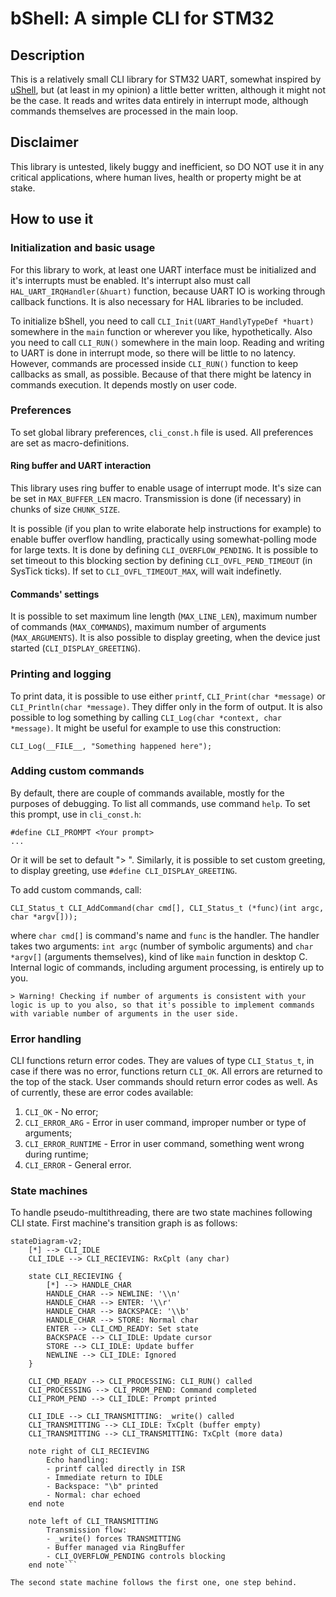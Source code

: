 # bShell: A simple CLI for STM32

## Description

This is a relatively small CLI library for STM32 UART, somewhat inspired by [uShell](https://github.com/mdiepart/ushell-stm32/tree/master), but (at least in my opinion) a little better written, although it might not be the case. It reads and writes data entirely in interrupt mode, although commands themselves are processed in the main loop.

## Disclaimer

This library is untested, likely buggy and inefficient, so DO NOT use it in any critical applications, where human lives, health or property might be at stake.

## How to use it

### Initialization and basic usage

For this library to work, at least one UART interface must be initialized and it's interrupts must be enabled. It's interrupt also must call `HAL_UART_IRQHandler(&huart)` function, because UART IO is working through callback functions. It is also necessary for HAL libraries to be included.

To initialize bShell, you need to call `CLI_Init(UART_HandlyTypeDef *huart)` somewhere in the `main` function or wherever you like, hypothetically. Also you need to call `CLI_RUN()` somewhere in the main loop. Reading and writing to UART is done in interrupt mode, so there will be little to no latency. However, commands are processed inside `CLI_RUN()` function to keep callbacks as small, as possible. Because of that there might be latency in commands execution. It depends mostly on user code.

### Preferences

To set global library preferences, `cli_const.h` file is used. All preferences are set as macro-definitions.

#### Ring buffer and UART interaction

This library uses ring buffer to enable usage of interrupt mode. It's size can be set in `MAX_BUFFER_LEN` macro. Transmission is done (if necessary) in chunks of size `CHUNK_SIZE`. 

It is possible (if you plan to write elaborate help instructions for example) to enable buffer overflow handling, practically using somewhat-polling mode for large texts. It is done by defining `CLI_OVERFLOW_PENDING`. It is possible to set timeout to this blocking section by defining `CLI_OVFL_PEND_TIMEOUT` (in SysTick ticks). If set to `CLI_OVFL_TIMEOUT_MAX`, will wait indefinetly.

#### Commands' settings

It is possible to set maximum line length (`MAX_LINE_LEN`), maximum number of commands (`MAX_COMMANDS`), maximum number of arguments (`MAX_ARGUMENTS`). It is also possible to display greeting, when the device just started (`CLI_DISPLAY_GREETING`).

### Printing and logging

To print data, it is possible to use either `printf`, `CLI_Print(char *message)` or `CLI_Println(char *message)`. They differ only in the form of output. It is also possible to log something by calling `CLI_Log(char *context, char *message)`. It might be useful for example to use this construction:

    CLI_Log(__FILE__, "Something happened here");



### Adding custom commands

By default, there are couple of commands available, mostly for the purposes of debugging. To list all commands, use command `help`. To set this prompt, use in `cli_const.h`:

    #define CLI_PROMPT <Your prompt>
    ...
Or it will be set to default "> ". Similarly, it is possible to set custom greeting, to display greeting, use `#define CLI_DISPLAY_GREETING`.

To add custom commands, call:

    CLI_Status_t CLI_AddCommand(char cmd[], CLI_Status_t (*func)(int argc, char *argv[]));

where `char cmd[]` is command's name and `func` is the handler. The handler takes two arguments: `int argc` (number of symbolic arguments) and `char *argv[]` (arguments themselves), kind of like `main` function in desktop C. Internal logic of commands, including argument processing, is entirely up to you.

    > Warning! Checking if number of arguments is consistent with your logic is up to you also, so that it's possible to implement commands with variable number of arguments in the user side.  

### Error handling

CLI functions return error codes. They are values of type `CLI_Status_t`, in case if there was no error, functions return `CLI_OK`. All errors are returned to the top of the stack. User commands should return error codes as well. As of currently, these are error codes available:

1. `CLI_OK` - No error;
2. `CLI_ERROR_ARG` - Error in user command, improper number or type of arguments;
3. `CLI_ERROR_RUNTIME` - Error in user command, something went wrong during runtime;
4. `CLI_ERROR` - General error.

### State machines

To handle pseudo-multithreading, there are two state machines following CLI state. First machine's transition graph is as follows:

```mermaid
stateDiagram-v2;
    [*] --> CLI_IDLE
    CLI_IDLE --> CLI_RECIEVING: RxCplt (any char)
    
    state CLI_RECIEVING {
        [*] --> HANDLE_CHAR
        HANDLE_CHAR --> NEWLINE: '\\n'
        HANDLE_CHAR --> ENTER: '\\r'
        HANDLE_CHAR --> BACKSPACE: '\\b'
        HANDLE_CHAR --> STORE: Normal char
        ENTER --> CLI_CMD_READY: Set state
        BACKSPACE --> CLI_IDLE: Update cursor
        STORE --> CLI_IDLE: Update buffer
        NEWLINE --> CLI_IDLE: Ignored
    }
    
    CLI_CMD_READY --> CLI_PROCESSING: CLI_RUN() called
    CLI_PROCESSING --> CLI_PROM_PEND: Command completed
    CLI_PROM_PEND --> CLI_IDLE: Prompt printed
    
    CLI_IDLE --> CLI_TRANSMITTING: _write() called
    CLI_TRANSMITTING --> CLI_IDLE: TxCplt (buffer empty)
    CLI_TRANSMITTING --> CLI_TRANSMITTING: TxCplt (more data)

    note right of CLI_RECIEVING
        Echo handling:
        - printf called directly in ISR
        - Immediate return to IDLE
        - Backspace: "\b" printed
        - Normal: char echoed
    end note
    
    note left of CLI_TRANSMITTING
        Transmission flow:
        - _write() forces TRANSMITTING
        - Buffer managed via RingBuffer
        - CLI_OVERFLOW_PENDING controls blocking
    end note```

The second state machine follows the first one, one step behind.